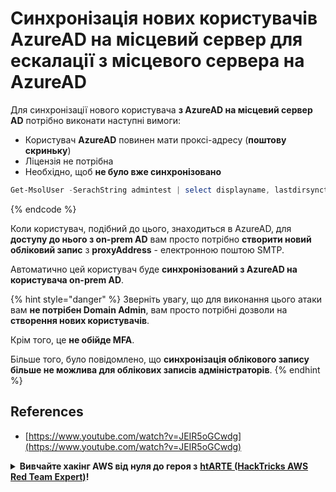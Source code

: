 # Синхронізація нових користувачів AzureAD на місцевий сервер для ескалації з місцевого сервера на AzureAD

Для синхронізації нового користувача **з AzureAD на місцевий сервер AD** потрібно виконати наступні вимоги:

* Користувач **AzureAD** повинен мати проксі-адресу (**поштову скриньку**)
* Ліцензія не потрібна
* Необхідно, щоб **не було вже синхронізовано**
```powershell
Get-MsolUser -SerachString admintest | select displayname, lastdirsynctime, proxyaddresses, lastpasswordchangetimestamp | fl
```
{% endcode %}

Коли користувач, подібний до цього, знаходиться в AzureAD, для **доступу до нього з on-prem AD** вам просто потрібно **створити новий обліковий запис** з **proxyAddress** - електронною поштою SMTP.

Автоматично цей користувач буде **синхронізований з AzureAD на користувача on-prem AD**.

{% hint style="danger" %}
Зверніть увагу, що для виконання цього атаки вам **не потрібен Domain Admin**, вам просто потрібні дозволи на **створення нових користувачів**.

Крім того, це **не обійде MFA**.

Більше того, було повідомлено, що **синхронізація облікового запису більше не можлива для облікових записів адміністраторів**.
{% endhint %}

## References

* [https://www.youtube.com/watch?v=JEIR5oGCwdg](https://www.youtube.com/watch?v=JEIR5oGCwdg)

<details>

<summary><strong>Вивчайте хакінг AWS від нуля до героя з</strong> <a href="https://training.hacktricks.xyz/courses/arte"><strong>htARTE (HackTricks AWS Red Team Expert)</strong></a><strong>!</strong></summary>

Інші способи підтримки HackTricks:

* Якщо ви хочете побачити свою **компанію рекламовану в HackTricks** або **завантажити HackTricks у форматі PDF**, перевірте [**ПЛАНИ ПІДПИСКИ**](https://github.com/sponsors/carlospolop)!
* Отримайте [**офіційний PEASS & HackTricks мерч**](https://peass.creator-spring.com)
* Відкрийте для себе [**Сім'ю PEASS**](https://opensea.io/collection/the-peass-family), нашу колекцію ексклюзивних [**NFT**](https://opensea.io/collection/the-peass-family)
* **Приєднуйтесь до** 💬 [**групи Discord**](https://discord.gg/hRep4RUj7f) або [**групи telegram**](https://t.me/peass) або **слідкуйте** за нами на **Twitter** 🐦 [**@hacktricks_live**](https://twitter.com/hacktricks_live)**.**
* **Поділіться своїми хакерськими трюками, надсилайте PR до** [**HackTricks**](https://github.com/carlospolop/hacktricks) та [**HackTricks Cloud**](https://github.com/carlospolop/hacktricks-cloud) репозиторіїв на GitHub.

</details>

